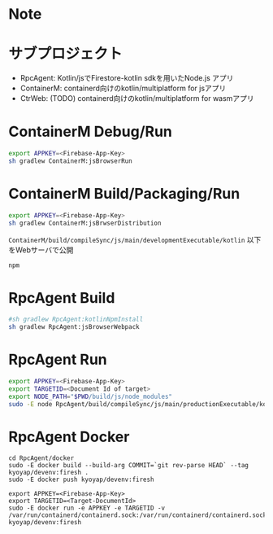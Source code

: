 # Note

# サブプロジェクト
- RpcAgent: Kotlin/jsでFirestore-kotlin sdkを用いたNode.js アプリ
- ContainerM: containerd向けのkotlin/multiplatform for jsアプリ
- CtrWeb: (TODO) containerd向けのkotlin/multiplatform for wasmアプリ


# ContainerM Debug/Run
```sh
export APPKEY=<Firebase-App-Key>
sh gradlew ContainerM:jsBrowserRun
```
# ContainerM Build/Packaging/Run
```sh
export APPKEY=<Firebase-App-Key>
sh gradlew ContainerM:jsBrwserDistribution
```
`ContainerM/build/compileSync/js/main/developmentExecutable/kotlin` 以下をWebサーバで公開
```sh
npm 
```

# RpcAgent Build
```sh
#sh gradlew RpcAgent:kotlinNpmInstall
sh gradlew RpcAgent:jsBrowserWebpack
```

# RpcAgent Run
```sh
export APPKEY=<Firebase-App-Key>
export TARGETID=<Document Id of target>
export NODE_PATH="$PWD/build/js/node_modules"
sudo -E node RpcAgent/build/compileSync/js/main/productionExecutable/kotlin/FireShell-KtNodeSvr.js
```

# RpcAgent Docker
```sh:Build/Publish
cd RpcAgent/docker
sudo -E docker build --build-arg COMMIT=`git rev-parse HEAD` --tag kyoyap/devenv:firesh .
sudo -E docker push kyoyap/devenv:firesh
```
```sh:Run 
export APPKEY=<Firebase-App-Key>
export TARGETID=<Target-DocumentId>
sudo -E docker run -e APPKEY -e TARGETID -v /var/run/containerd/containerd.sock:/var/run/containerd/containerd.sock kyoyap/devenv:firesh 
```

